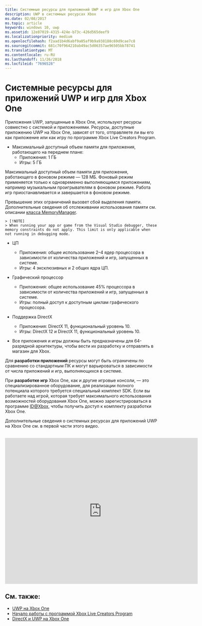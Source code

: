 ```yaml
---
title: Системные ресурсы для приложений UWP и игр для Xbox One
description: UWP в системных ресурсах Xbox
ms.date: 02/08/2017
ms.topic: article
keywords: windows 10, uwp
ms.assetid: 12e87019-4315-424e-b73c-426d565deef9
ms.localizationpriority: medium
ms.openlocfilehash: f2aad1b4d6abf9a05af9b9a938188c69d9cae7c8
ms.sourcegitcommit: 681c70f964210ab49ac5d06357ae96505bb78741
ms.translationtype: MT
ms.contentlocale: ru-RU
ms.lasthandoff: 11/26/2018
ms.locfileid: "7696528"
---
```

# <a name="system-resources-for-uwp-apps-and-games-on-xbox-one"></a>Системные ресурсы для приложений UWP и игр для Xbox One

Приложения UWP, запущенные в Xbox One, используют ресурсы совместно с системой и приложениями. Ресурсы, доступные приложению UWP на Xbox One, зависят от того, отправляете ли вы его как приложение или как игру по программе Xbox Live Creators Program.

* Максимальный доступный объем памяти для приложения, работающего на переднем плане:
    * Приложения: 1 ГБ
    * Игры: 5 ГБ

Максимальный доступный объем памяти для приложения, работающего в фоновом режиме — 128 МБ. Фоновый режим применяется только к одновременно выполняющимся приложениям, например музыкальным проигрывателям в фоновом режиме.  Работа игр приостанавливается и завершается в фоновом режиме.

Превышение этих ограничений вызовет сбой выделения памяти. Дополнительные сведения об отслеживании использования памяти см. описании [класса MemoryManager](https://msdn.microsoft.com/library/windows/apps/windows.system.memorymanager.aspx).
    
    > [!NOTE]
    > When running your app or game from the Visual Studio debugger, these memory constraints do not apply. This limit is only applicable when not running in debugging mode.

* ЦП
    * Приложения: общее использование 2–4 ядер процессора в зависимости от количества приложений и игр, запущенных в системе.
    * Игры: 4 эксклюзивных и 2 общих ядра ЦП.

* Графический процессор
    * Приложения: общее использование 45% процессора в зависимости от количества приложений и игр, запущенных в системе.
    * Игры: полный доступ к доступным циклам графического процессора.

* Поддержка DirectX
    * Приложения: DirectX 11, функциональный уровень 10.
    * Игры: DirectX 12 и DirectX 11, функциональный уровень 10.

* Все приложения и игры должны быть предназначены для 64-разрядной архитектуры, чтобы вести их разработку и отправлять в магазин для Xbox.  

Для **разработки приложений** ресурсы могут быть ограничены по сравнению со стандартным ПК и могут варьироваться в зависимости от числа приложений и игр, выполняющихся в системе.

При **разработке игр** Xbox One, как и другие игровые консоли, — это специализированное оборудование, для реализации полного потенциала которого требуется специальный комплект SDK. Если вы работаете над игрой, которая требует максимального использования возможностей оборудования Xbox One, можно зарегистрироваться в программе [ID@Xbox](http://www.xbox.com/Developers/id), чтобы получить доступ к комплекту разработки Xbox One.


Дополнительные сведения о системных ресурсах для приложений UWP на Xbox One см. в первой части этого видео.
</br>
</br>
<iframe src="https://mva.microsoft.com/en-US/training-courses-embed/developing-xbox-one-applications-16860/Video-What-s-Unique--vk0fOPf9C_2006218965" width="636" height="480" allowFullScreen frameBorder="0"></iframe>

## <a name="see-also"></a>См. также:
- [UWP на Xbox One](index.md)
- [Начало работы с программой Xbox Live Creators Program](../xbox-live/get-started-with-creators/get-started-with-xbox-live-creators.md)
- [DirectX и UWP на Xbox One](https://blogs.msdn.microsoft.com/chuckw/2017/12/15/directx-and-uwp-on-xbox-one/)

